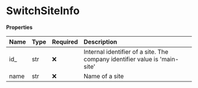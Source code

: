 # SwitchSiteInfo

**Properties**

| Name | Type | Required | Description                                                                |
| :--- | :--- | :------- | :------------------------------------------------------------------------- |
| id\_ | str  | ❌       | Internal identifier of a site. The company identifier value is 'main-site' |
| name | str  | ❌       | Name of a site                                                             |

<!-- This file was generated by liblab | https://liblab.com/ -->
